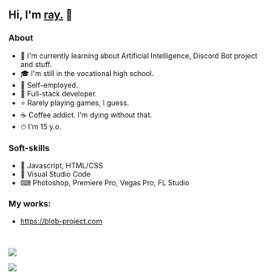 ## Hi, I'm <a href="https://ray1337.com/about" target="_blank">ray.</a> 👋
### About
- 🤖 I'm currently learning about Artificial Intelligence, Discord Bot project and stuff.
- 🎓 I'm still in the vocational high school.
- 💼 Self-employed.
- 🧠 Full-stack developer.
- ⭐ Rarely playing games, I guess.
- ☕ Coffee addict. I'm dying without that.
- ⏱ I'm 15 y.o.

### Soft-skills
- 🤖 Javascript, HTML/CSS
- 🔧 Visual Studio Code
- ⌨ Photoshop, Premiere Pro, Vegas Pro, FL Studio

### My works:
- https://blob-project.com

<br>

<a href="https://ray1337.com"><img align="center" src="https://github-readme-stats.vercel.app/api?username=conver4y&show_icons=true&theme=dark&count_private=true&include_all_commits=true"/></a>

<a href="https://wakatime.com/@ray1337"><img align="center" src="https://github-readme-stats.vercel.app/api/wakatime?username=ray1337&layout=compact&text_color=FFFFFF&bg_color=121112&hide_progress=false"/></a>

<!--<a href="https://ray1337.com"><img align="center" src="https://github-readme-stats.vercel.app/api/top-langs/?username=conver4y&hide_border=true&theme=tokyonight"/></a>-->
